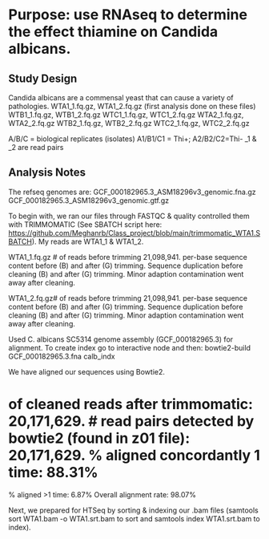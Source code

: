 # Purpose: use RNAseq to determine the effect thiamine on Candida albicans. 
## Study Design

Candida albicans are a commensal yeast that can cause a variety of pathologies. 
WTA1_1.fq.gz, WTA1_2.fq.gz (first analysis done on these files) 
WTB1_1.fq.gz, WTB1_2.fq.gz WTC1_1.fq.gz, WTC1_2.fq.gz WTA2_1.fq.gz, WTA2_2.fq.gz WTB2_1.fq.gz, WTB2_2.fq.gz WTC2_1.fq.gz, WTC2_2.fq.gz

A/B/C = biological replicates (isolates) A1/B1/C1 = Thi+; A2/B2/C2=Thi- _1 & _2 are read pairs

## Analysis Notes

The refseq genomes are:
GCF_000182965.3_ASM18296v3_genomic.fna.gz
GCF_000182965.3_ASM18296v3_genomic.gtf.gz


To begin with, we ran our files through FASTQC & quality controlled them with TRIMMOMATIC (See SBATCH script here: https://github.com/Meghanrb/Class_project/blob/main/trimmomatic_WTA1.SBATCH). 
My reads are WTA1_1 & WTA1_2.

WTA1_1.fq.gz # of reads before trimming	21,098,941. per-base sequence content before (B) and after (G) trimming. Sequence duplication before 
cleaning (B) and after (G) trimming. Minor adaption contamination went away after cleaning.

WTA1_2.fq.gz# of reads before trimming	21,098,941. per-base sequence content before (B) and after (G) trimming. Sequence duplication before 
cleaning (B) and after (G) trimming. Minor adaption contamination went away after cleaning.

Used C. albicans SC5314 genome assembly (GCF_000182965.3) for alignment. To create index go to interactive node and then: bowtie2-build GCF_000182965.3.fna calb_indx


We have  aligned our sequences using Bowtie2.

# of cleaned reads after trimmomatic: 20,171,629. # read pairs detected by bowtie2 (found in z01 file): 20,171,629. % aligned concordantly 1 time: 88.31%
% aligned >1 time: 6.87% Overall alignment rate: 98.07%

Next, we prepared for HTSeq by sorting & indexing our .bam files (samtools sort WTA1.bam -o WTA1.srt.bam to sort and samtools index WTA1.srt.bam to 
index).
